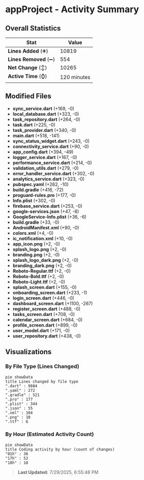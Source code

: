 # appProject - Activity Summary 

## Overall Statistics

| Stat                   | Value                                                             |
| ---------------------- | ----------------------------------------------------------------- |
| **Lines Added** (➕)   | 10819                                          |
| **Lines Removed** (➖) | 554                                        |
| **Net Change** (↕)    | 10265                |
| **Active Time** (⌚)   | 120 minutes |


## Modified Files
- **sync_service.dart** (+169, -0)
- **local_database.dart** (+323, -0)
- **task_repository.dart** (+264, -0)
- **task.dart** (+225, -0)
- **task_provider.dart** (+340, -0)
- **main.dart** (+518, -141)
- **sync_status_widget.dart** (+243, -0)
- **connectivity_service.dart** (+90, -0)
- **app_config.dart** (+394, -49)
- **logger_service.dart** (+167, -0)
- **performance_service.dart** (+214, -0)
- **validation_utils.dart** (+279, -0)
- **error_handler_service.dart** (+302, -0)
- **analytics_service.dart** (+323, -0)
- **pubspec.yaml** (+262, -10)
- **build.gradle** (+416, -72)
- **proguard-rules.pro** (+177, -0)
- **Info.plist** (+302, -0)
- **firebase_service.dart** (+253, -0)
- **google-services.json** (+47, -8)
- **GoogleService-Info.plist** (+36, -6)
- **build.gradle** (+33, -0)
- **AndroidManifest.xml** (+90, -0)
- **colors.xml** (+4, -0)
- **ic_notification.xml** (+10, -0)
- **app_icon.png** (+2, -0)
- **splash_logo.png** (+2, -0)
- **branding.png** (+2, -0)
- **splash_logo_dark.png** (+2, -0)
- **branding_dark.png** (+2, -0)
- **Roboto-Regular.ttf** (+2, -0)
- **Roboto-Bold.ttf** (+2, -0)
- **Roboto-Light.ttf** (+2, -0)
- **splash_screen.dart** (+155, -0)
- **onboarding_screen.dart** (+233, -1)
- **login_screen.dart** (+446, -0)
- **dashboard_screen.dart** (+1100, -267)
- **register_screen.dart** (+488, -0)
- **tasks_screen.dart** (+708, -0)
- **calendar_screen.dart** (+684, -0)
- **profile_screen.dart** (+899, -0)
- **user_model.dart** (+171, -0)
- **user_repository.dart** (+438, -0)

## Visualizations

### By File Type (Lines Changed)

```mermaid
pie showData
title Lines changed by file type
".dart" : 9884
".yaml" : 272
".gradle" : 521
".pro" : 177
".plist" : 344
".json" : 55
".xml" : 104
".png" : 10
".ttf" : 6
```

### By Hour (Estimated Activity Count)

```mermaid
pie showData
title Coding activity by hour (count of changes)
"01h" : 36
"17h" : 52
"18h" : 18
```


> **Last Updated:** 7/29/2025, 6:55:48 PM